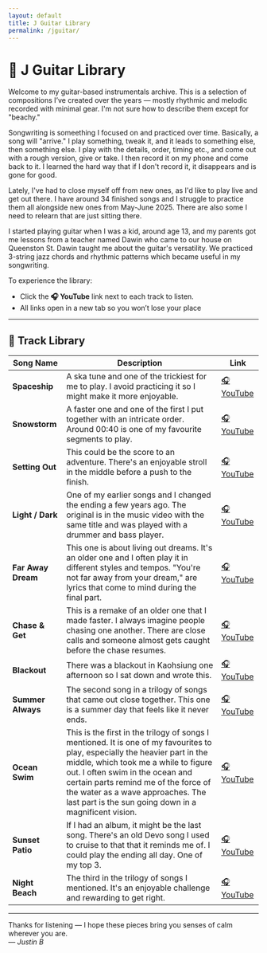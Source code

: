 ```yaml
---
layout: default
title: J Guitar Library
permalink: /jguitar/
---
```


# 🎸 J Guitar Library

Welcome to my guitar-based instrumentals archive. This is a selection of compositions I’ve created over the years — mostly rhythmic and melodic recorded with minimal gear. I'm not sure how to describe them except for "beachy." 

Songwriting is someething I focused on and practiced over time. Basically, a song will "arrive." I play something, tweak it, and it leads to something else, then something else. I play with the details, order, timing etc., and come out with a rough version, give or take. I then record it on my phone and come back to it. I learned the hard way that if I don't record it, it disappears and is gone for good. 

Lately, I've had to close myself off from new ones, as I'd like to play live and get out there. I have around 34 finished songs and I struggle to practice them all alongside new ones from May-June 2025. There are also some I need to relearn that are just sitting there. 

I started playing guitar when I was a kid, around age 13, and my parents got me lessons from a teacher named Dawin who came to our house on Queenston St. Dawin taught me about the guitar's versatility. We practiced 3-string jazz chords and rhythmic patterns which became useful in my songwriting. 

To experience the library:

- Click the **🎧 YouTube** link next to each track to listen.
- All links open in a new tab so you won’t lose your place
  
---

## 🎼 Track Library

| Song Name | Description | Link |
|-----------|-------------|------|
| **Spaceship** | A ska tune and one of the trickiest for me to play. I avoid practicing it so I might make it more enjoyable. | <a href="https://youtu.be/QNKRSZWxMEQ" target="_blank">🎧 YouTube</a> |
| **Snowstorm** | A faster one and one of the first I put together with an intricate order. Around 00:40 is one of my favourite segments to play. | <a href="https://youtu.be/NTPH-K12Bzc" target="_blank">🎧 YouTube</a> |
| **Setting Out** | This could be the score to an adventure. There's an enjoyable stroll in the middle before a push to the finish. | <a href="https://youtu.be/k_thBbxHJyE" target="_blank">🎧 YouTube</a> |
| **Light / Dark** | One of my earlier songs and I changed the ending a few years ago. The original is in the music video with the same title and was played with a drummer and bass player. | <a href="https://youtu.be/IGEiQF20mUA" target="_blank">🎧 YouTube</a> |
| **Far Away Dream** | This one is about living out dreams. It's an older one and I often play it in different styles and tempos. "You're not far away from your dream," are lyrics that come to mind during the final part. | <a href="https://youtu.be/6XLQR9l9paE" target="_blank">🎧 YouTube</a> |
| **Chase & Get** | This is a remake of an older one that I made faster. I always imagine people chasing one another. There are close calls and someone almost gets caught before the chase resumes.| <a href="https://youtu.be/sSm2jZrl3Ng" target="_blank">🎧 YouTube</a> |
| **Blackout** | There was a blackout in Kaohsiung one afternoon so I sat down and wrote this.| <a href="https://youtu.be/vFfKUgHa2kU" target="_blank">🎧 YouTube</a> |
| **Summer Always** | The second song in a trilogy of songs that came out close together. This one is a summer day that feels like it never ends. | <a href="https://youtu.be/9q3H9Du1ot4" target="_blank">🎧 YouTube</a> |
| **Ocean Swim** | This is the first in the trilogy of songs I mentioned. It is one of my favourites to play, especially the heavier part in the middle, which took me a while to figure out. I often swim in the ocean and certain parts remind me of the force of the water as a wave approaches. The last part is the sun going down in a magnificent vision. | <a href="https://youtu.be/5mw_AyPNcBI" target="_blank">🎧 YouTube</a> |
| **Sunset Patio** | If I had an album, it might be the last song. There's an old Devo song I used to cruise to that that it reminds me of. I could play the ending all day. One of my top 3. | <a href="https://youtu.be/Z1nmlRYeMsc" target="_blank">🎧 YouTube</a> |
| **Night Beach** | The third in the trilogy of songs I mentioned. It's an enjoyable challenge and rewarding to get right. | <a href="https://youtu.be/RGQ9eQTyPW4" target="_blank">🎧 YouTube</a> |

---

Thanks for listening — I hope these pieces bring you senses of calm wherever you are.  
— *Justin B*
